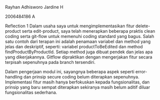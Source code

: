 Rayhan Adhisworo Jardine H

2006484186 A

Reflection 1
Dalam usaha saya untuk mengimplementasikan fitur delete-product serta edit-product, saya telah menerapkan beberapa praktis clean coding serta git-flow untuk memenuhi coding standard yang bagus. Salah satu contoh dari terapan ini adalah penamaan variabel dan method yang jelas dan deskriptif, seperti: variabel productToBeEdited dan method findProductByProductId. Setiap method juga dibuat pendek dan jelas apa yang dikerjakannya.
Gitflow dipraktikan dengan mengerjakan fitur secara terpisah sepenuhnya pada branch tersendiri. 

Dalam pengerjaan modul ini, sayangnya beberapa aspek seperti error-handling dan prinsip secure coding belum diterapkan sepenuhnya. Implementasi fitur masih hanya berfokuskan kepada fungsionalitas, dan prinsip yang baru sempat diterapkan sekiranya masih belum aditif diluar fungsionalitas sederhana.
